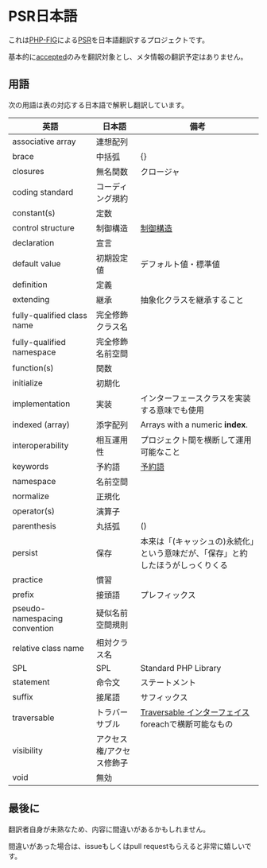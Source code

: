 # PSR日本語

これは[PHP-FIG](https://www.php-fig.org/)による[PSR](https://github.com/php-fig/fig-standards)を日本語翻訳するプロジェクトです。

基本的に[accepted](https://github.com/php-fig/fig-standards/tree/master/accepted)のみを翻訳対象とし、メタ情報の翻訳予定はありません。

## 用語

次の用語は表の対応する日本語で解釈し翻訳しています。

| 英語 | 日本語 | 備考 |
|-|-|-|
| associative array | 連想配列 | |
| brace | 中括弧 | {} |
| closures | 無名関数 | クロージャ |
| coding standard | コーディング規約 | |
| constant(s) | 定数 | |
| control structure | 制御構造 | [制御構造](http://php.net/manual/ja/language.control-structures.php) |
| declaration | 宣言 | |
| default value | 初期設定値 | デフォルト値・標準値 |
| definition | 定義 | |
| extending | 継承 | 抽象化クラスを継承すること |
| fully-qualified class name | 完全修飾クラス名 | |
| fully-qualified namespace | 完全修飾名前空間 | |
| function(s) | 関数 | |
| initialize | 初期化 | |
| implementation | 実装 | インターフェースクラスを実装する意味でも使用 |
| indexed (array) | 添字配列 | Arrays with a numeric **index**. |
| interoperability | 相互運用性 | プロジェクト間を横断して運用可能なこと |
| keywords | 予約語 | [予約語](http://www.php.net/manual/ja/reserved.keywords.php) |
| namespace | 名前空間 | |
| normalize | 正規化 | |
| operator(s) | 演算子 | |
| parenthesis | 丸括弧 | () |
| persist | 保存 | 本来は「(キャッシュの)永続化」という意味だが、「保存」と約したほうがしっくりくる |
| practice | 慣習 |  |
| prefix | 接頭語 | プレフィックス |
| pseudo-namespacing convention | 疑似名前空間規則 | |
| relative class name | 相対クラス名 | |
| SPL | SPL | Standard PHP Library |
| statement | 命令文 | ステートメント |
| suffix | 接尾語 | サフィックス |
| traversable | トラバーサブル | [Traversable インターフェイス](http://php.net/manual/ja/class.traversable.php) foreachで横断可能なもの |
| visibility | アクセス権/アクセス修飾子 | |
| void | 無効 | |


## 最後に

翻訳者自身が未熟なため、内容に間違いがあるかもしれません。

間違いがあった場合は、issueもしくはpull requestもらえると非常に嬉しいです。 
